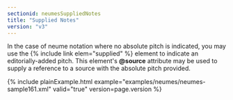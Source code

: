 ```yaml
---
sectionid: neumesSuppliedNotes
title: "Supplied Notes"
version: "v3"
---
```


In the case of neume notation where no absolute pitch is indicated, you may use the
{% include link elem="supplied" %} element to indicate an editorially-added pitch. This element's
**@source** attribute may be used to supply a reference to a source with the
absolute pitch provided.

{% include plainExample.html example="examples/neumes/neumes-sample161.xml" valid="true" version=page.version %}
